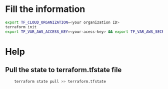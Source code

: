 # Fill the information
```bash
export TF_CLOUD_ORGANIZATION=<your organization ID>
terraform init
export TF_VAR_AWS_ACCESS_KEY=<your-acess-key> && export TF_VAR_AWS_SECRET_KEY=<your-secret-key> && export TF_VAR_region=<your-region> && terraform plan
```
# Help
## Pull the state to terraform.tfstate file
```bash
    terraform state pull >> terraform.tfstate
```